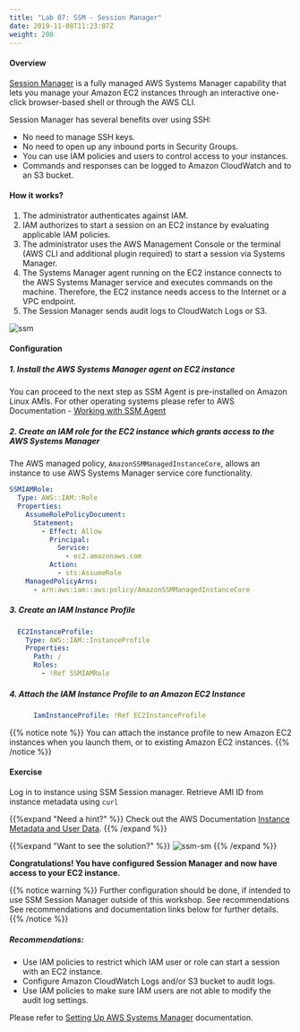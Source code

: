 ```yaml
---
title: "Lab 07: SSM - Session Manager"
date: 2019-11-08T11:23:07Z
weight: 200
---
```


#### Overview

[Session Manager](https://docs.aws.amazon.com/systems-manager/latest/userguide/session-manager.html) is a fully managed 
AWS Systems Manager capability that lets you manage your Amazon EC2 instances through an interactive one-click 
browser-based shell or through the AWS CLI.

Session Manager has several benefits over using SSH:

+ No need to manage SSH keys.
+ No need to open up any inbound ports in Security Groups.
+ You can use IAM policies and users to control access to your instances.
+ Commands and responses can be logged to Amazon CloudWatch and to an S3 bucket.

#### How it works?

1. The administrator authenticates against IAM.
1. IAM authorizes to start a session on an EC2 instance by evaluating applicable IAM policies.
1. The administrator uses the AWS Management Console or the terminal (AWS CLI and additional plugin required) to 
   start a session via Systems Manager.
1. The Systems Manager agent running on the EC2 instance connects to the AWS Systems Manager service
   and executes commands on the machine. Therefore, the EC2 instance needs access to the Internet or a VPC endpoint.
1. The Session Manager sends audit logs to CloudWatch Logs or S3.

![ssm](/50-setting-up-ec2/ssm-sm-1.png)

#### Configuration

##### 1. Install the AWS Systems Manager agent on EC2 instance

You can proceed to the next step as SSM Agent is pre-installed on Amazon Linux AMIs. For other operating systems 
  please refer to AWS Documentation - [Working with SSM Agent](https://docs.aws.amazon.com/systems-manager/latest/userguide/ssm-agent.html)

##### 2. Create an IAM role for the EC2 instance which grants access to the AWS Systems Manager

The AWS managed policy, `AmazonSSMManagedInstanceCore`, allows an instance to use AWS Systems Manager service core functionality.
  
  ```yaml
  SSMIAMRole:
    Type: AWS::IAM::Role
    Properties:
      AssumeRolePolicyDocument:
        Statement:
          - Effect: Allow
            Principal:
              Service:
                - ec2.amazonaws.com
            Action:
              - sts:AssumeRole
      ManagedPolicyArns:
        - arn:aws:iam::aws:policy/AmazonSSMManagedInstanceCore
  ```
##### 3. Create an IAM Instance Profile
  
```yaml
  EC2InstanceProfile:
    Type: AWS::IAM::InstanceProfile
    Properties:
      Path: /
      Roles:
        - !Ref SSMIAMRole
```

##### 4. Attach the IAM Instance Profile to an Amazon EC2 Instance

```yaml
      IamInstanceProfile: !Ref EC2InstanceProfile
```

{{% notice note %}}
You can attach the instance profile to new Amazon EC2 instances when you launch them, or to existing Amazon EC2 instances.
{{% /notice %}}
  
#### Exercise

Log in to instance using SSM Session manager. Retrieve AMI ID from instance metadata using `curl`

{{%expand "Need a hint?" %}}
Check out the AWS Documentation [Instance Metadata and User Data](https://docs.aws.amazon.com/AWSEC2/latest/UserGuide/ec2-instance-metadata.html?shortFooter=true#instancedata-data-retrieval).
{{% /expand %}}

{{%expand "Want to see the solution?" %}}
![ssm-sm](/50-setting-up-ec2/ssm-sm-1.gif)
{{% /expand %}}
  
**Congratulations! You have configured Session Manager and now have access to your EC2 instance.**

{{% notice warning %}}
Further configuration should be done, if intended to use SSM Session Manager outside of this workshop. See recommendations
See recommendations and documentation links below for further details.
{{% /notice %}}

##### Recommendations:

+ Use IAM policies to restrict which IAM user or role can start a session with an EC2 instance.
+ Configure Amazon CloudWatch Logs and/or S3 bucket to audit logs.
+ Use IAM policies to make sure IAM users are not able to modify the audit log settings.

Please refer to [Setting Up AWS Systems Manager](https://docs.aws.amazon.com/systems-manager/latest/userguide/systems-manager-setting-up.html)
documentation.


